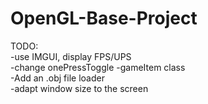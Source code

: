 # OpenGL-Base-Project


TODO:   
-use IMGUI, display FPS/UPS  
-change onePressToggle
-gameItem class  
-Add an .obj file loader  
-adapt window size to the screen  